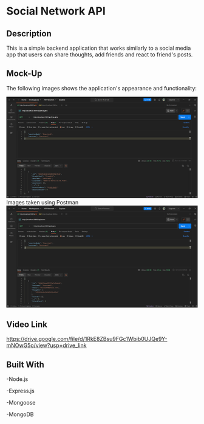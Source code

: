 # Social Network API



## Description

This is a simple backend application that works similarly to a social media app that users can share thoughts, add friends and react to friend's posts.

## Mock-Up

The following images shows the application's appearance and functionality: 

![This shows what home page will look like](./assets/images/thoughts.png)Images taken using Postman
![](./assets/images/users.png)


## Video  Link

https://drive.google.com/file/d/1RkE8ZBsu9FGc1Wbib0UJQe9Y-mNOwG5o/view?usp=drive_link

## Built With

-Node.js

-Express.js

-Mongoose

-MongoDB